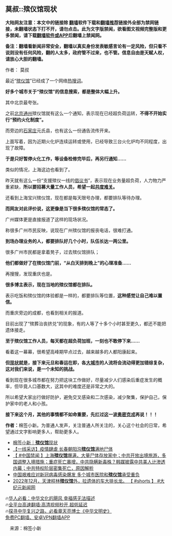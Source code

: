  <!-- 面包屑导航 --> <h2>莫叔::殡仪馆现状</h2> <p class="notice"><b>大陆网友注意：本文中的链接除 <a href="https://github.com/bannedbook/fanqiang" >翻墙</a>软件下载和<a href="https://github.com/killgcd/justmysocks/blob/master/README.md">翻墙推荐</a>链接外全部为禁网链接，未翻墙状态下打不开，请勿点击。此为文字版禁闻，欲看图文视频完整版和更多禁闻，请下载<a href="https://github.com/bannedbook/fanqiang">翻墙软件或APP</a>后翻墙上禁闻网。</p><p>备注：翻墙看新闻非常安全，翻墙以真实身份发表敏感言论有一定风险，但只看不说则没有任何风险，翻的人太多，政府管不过来，也不管。信息自由是天赋人权，请放心大胆的翻墙。</b></p>  <div class="entry"> <p>作者： 莫叔</p> <p>最近“<a href="https://www.bannedbook.org/bnews/tag/%E6%AE%A1%E4%BB%AA%E9%A6%86/" class="st_tag internal_tag" rel="tag" title="标签 殡仪馆 下的日志">殡仪馆</a>”已经成了一个网络<a href="https://www.bannedbook.org/bnews/tag/%E7%83%AD%E6%90%9C%E8%AF%8D/" class="st_tag internal_tag" rel="tag" title="标签 热搜词 下的日志">热搜词</a>。</p> <p><strong>好多个城市关于“殡仪馆”的信息搜索，都是整体大幅上升。</strong></p> <p>其中北京最夸张。</p> <p>之前<a href="https://www.bannedbook.org/bnews/tag/%E5%8C%97%E4%BA%AC%E9%80%9A%E5%B7%9E/" class="st_tag internal_tag" rel="tag" title="标签 北京通州 下的日志">北京通州</a>殡仪馆就有这么一个通知，表示现在已经超负荷运转，<strong>不得不开始实行“预约火化制度”。</strong></p> <p>而旁边的<a href="https://www.bannedbook.org/bnews/tag/%e7%9f%b3%e5%ae%b6%e5%ba%84/" class="st_tag internal_tag" rel="tag" title="标签 石家庄 下的日志">石家庄</a>元氏县，也有这么一份通告流传开来。</p> <p>上面写着，因为近期火化炉连续运转或使用，已经导致三台火化炉均不同程度，出现了故障。</p>  <p><strong>于是只好暂停火化工作，等设备检修完毕后，再另行通知……</strong></p> <p>类似的情况，上海这边也看到了。</p> <p>昨天就有这么一份“支援殡仪一线的<a href="https://www.bannedbook.org/bnews/tag/%E5%80%A1%E8%AE%AE%E4%B9%A6/" class="st_tag internal_tag" rel="tag" title="标签 倡议书 下的日志">倡议书</a>”，表示现在业务量超负荷，人力物力严重紧缺，<strong>所以要招募大量工作人员，希望一起<a href="https://www.bannedbook.org/bnews/tag/%E5%85%B1%E5%BA%A6%E9%9A%BE%E5%85%B3/" class="st_tag internal_tag" rel="tag" title="标签 共度难关 下的日志">共度难关</a>。</strong></p> <p>还看到上海宝兴殡仪馆，现在都是每天限号办理，都要排队等待办理。</p> <p><strong>而网友对此评价说，这更像是当下很多殡仪馆的常态了。</strong></p> <p>广州媒体更是直接报道了这样的现场状况。</p> <p>称很多广州市民反映，说现在广州殡仪馆的报丧电话，很难打通。</p>  <p><strong>到场办理业务的人，都要排队好几个小时，队伍长达一两公里。</strong></p> <p>很多广州市民都是拿着凳子，过去殡仪馆排队；</p> <p><strong>他们都做好了在殡仪馆门前，“从白天排到晚上”的心理准备……</strong></p> <p>再搜搜，发现重庆也是。</p> <p><strong>很多博主表示，现在当地的殡仪馆都在排队。</strong></p> <p>表示吃饭和殡仪馆的体验都是一样的，都要排队等位置，<strong>这种感觉让自己难以置信。</strong></p> <p>而重庆旁边的成都，也看到相关的报道。</p>  <p>目前出现了“殡葬治丧挤兑”的现象，有的人等了十多个小时甚至更久，都还不能把遗体接走。</p> <p><strong>至于殡仪馆工作人员，每天都在超负荷加班，一刻也不敢停下来……</strong></p> <p>看着这一幕幕，很希望高峰期早点过去，越来越多的人都阳康起来。</p> <p><strong>但<a href="https://www.bannedbook.org/bnews/tag/%E7%8E%B0%E7%8A%B6/" class="st_tag internal_tag" rel="tag" title="标签 现状 下的日志">现状</a>就是，接下来元旦和春运在即，各<a href="https://www.bannedbook.org/bnews/tag/%E5%A4%A7%E5%9F%8E%E5%B8%82/" class="st_tag internal_tag" rel="tag" title="标签 大城市 下的日志">大城市</a>的人流将会流动得更加错综复杂，这对我们来说，是一个未知的挑战。</strong></p> <p>看到现在很多城市都在努力把这块工作做好，尽量减少人们感染后重症发生的概率，但毕竟人口基数大，这其中的难度还是非常之大的。</p> <p>所以希望大家出行做好防护，避免交叉感染和二次感染，减少聚集，保护自己，保护家中的老人和小孩。</p> <p><strong>接下来这个月，其他的事情都不如命重要，先扛过这一波<a href="https://www.bannedbook.org/bnews/tag/%e5%a5%a5%e5%af%86%e5%85%8b%e6%88%8e/" class="st_tag internal_tag" rel="tag" title="标签 奥密克戎 下的日志">奥密克戎</a>再说！！！</strong></p>  <p><strong>作者：</strong>棉签小新。为普通人发声，关注普通人所关注的，关心这个社会的日常，希望通过文字影响更多人，帮助更多人。</p> <!--<div id="taboola-mid-1"></div>--><ul class='op-related-articles' title='相关阅读'> <li><a href='https://www.bannedbook.org/bnews/baitai/20221228/1829022.html' target='_blank'>棉签小新｜<b>殡仪馆</b>现状</a></li> <li><a href='https://www.bannedbook.org/bnews/bannedvideo/20221228/1828962.html' target='_blank'>【一线采访】疫情肆虐 长春朝阳沟<b>殡仪馆</b>满地尸体</a></li> <li><a href='https://www.bannedbook.org/bnews/bannedvideo/20221228/1828908.html' target='_blank'>【 #中国禁闻 】上海<b>殡仪馆</b>爆满，大量尸体存放家中；中共开放出境旅游，多国调整入境措施；重症死亡暴增，中共隐瞒新毒株？韩媒披露中共美人计渗透内幕；中共特权阶层密集死亡，原因解析</a></li> <li><a href='https://www.bannedbook.org/bnews/bannedvideo/20221228/1828901.html' target='_blank'>中国艰难应对新冠病毒感染爆发 多个城市医院和<b>殡仪馆</b>承受重负</a></li> <li><a href='https://www.bannedbook.org/bnews/bannedvideo/20221227/1828854.html' target='_blank'>2022年12月，天津程林<b>殡仪馆</b>外，拉遗体的车大排长龙。 【 #shorts 】  #大纪元新闻网</a></li> </ul> <p class="texttj"> 🔥<a href="https://www.bannedbook.org/bnews/comments/20220220/1694796.html" target="_blank">华人必看：中华文化的飓风 幸福感无法描述</a><br/> 🔥<a href="https://github.com/bannedbook/fanqiang/wiki/V2ray%E6%9C%BA%E5%9C%BA" target="_blank">全平台高速翻墙:高清视频秒开,超低延迟</a><br/> 🔥<a href="https://www.bannedbook.org/bnews/comments/20220808/1768773.html" target="_blank">探寻中华复兴之路，必看章天亮博士《中华文明史》</a><br/> <a href="https://github.com/bannedbook/fanqiang/wiki/%E7%A6%81%E9%97%BB%E7%BD%91%E5%AE%89%E5%8D%93%E7%BF%BB%E5%A2%99%E6%96%B0%E9%97%BBAPP" target="_blank">免费PC翻墙、安卓VPN翻墙APP</a><br/> </p><p class="src-info">　来源：棉签小新 </p><a name='sharetosocial'></a> <div style="margin-bottom:5px;padding-bottom:5px;clear:both"> <div id="archive-pix-1" class="banner-ads"> <!-- AuctionX Display platform tag START --> <div id="27602x728x90x621x_ADSLOT1" clicktrack="%%CLICK_URL_ESC%%"></div>  <!-- AuctionX Display platform tag END --> </div> <div id="archive-pix-2" class="banner-ads"> <!-- AuctionX Display platform tag START --> <div id="27556x300x250x621x_ADSLOT1" clicktrack="%%CLICK_URL_ESC%%" style="margin:0 auto;text-align:center"></div>  <!-- AuctionX Display platform tag END --> </div> </div>  <div id="archive-pix-1" class="banner-ads"> <!-- AuctionX Display platform tag START --> <div id="27603x728x90x621x_ADSLOT1" clicktrack="%%CLICK_URL_ESC%%"></div>  <!-- AuctionX Display platform tag END --> </div> </div><!--END ENTRY--> 